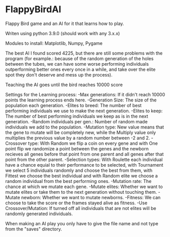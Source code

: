 # FlappyBirdAI
Flappy Bird game and an AI for it that learns how to play.

Writen using python 3.9.0 (should work with any 3.x.x)

Modules to install: Matplotlib, Numpy, Pygame

The best AI I found scored 4225, but there are still some problems with the program (for example.: because of the random generation of the holes between the tubes, we can have some worse performing individuals outperforming better ones every once in a while, and take over the elite spot they don't deserve and mess up the process).

Teaching the AI goes until the bird reaches 10000 score

Settings for the Learning process:
-Max generations: If it didn't reach 10000 points the learning process ends here.
-Generation Size: The size of the population each generation.
-Elites to breed: The number of best performing individuals we use to make the next generation.
-Elites to keep: The number of best performing individuals we keep as is in the next generation.
-Random individuals per gen.: Number of random made individuals we add to the population.
-Mutation type: New value means that the gene to mutate will be completely new, while the Multiply value only multiplies the previous value by a random number between -2 and 2.
-Crossover type: With Random we flip a coin on every gene and with One point flip we randomize a point between the genes and the newborn recieves all genes before that point from one parent and all genes after that point from the other parent.
-Selection types: With Roulette each individual have a chance equial to their performance to be selected, with Tournament we select 5 individuals randomly and choose the best from them, with Fittest we choose the best individual and with Random elite we choose a random individual from the best performing ones.
-Mutation rate: The chance at which we mutate each gene.
-Mutate elites: Whether we want to mutate elites or take them to the next generation without touching them.
-Mutate newborn: Whether we want to mutate newborns.
-Fitness: We can choose to take the score or the frames stayed alive as fitness.
-Use Crossover/Mutation: If turned off all individuals that are not elites will be randomly generated individuals.

When making an AI play you only have to give the file name and not type from the "saves" directory.
